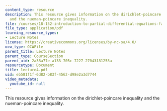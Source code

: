 ```yaml
---
content_type: resource
description: This resource gives information on the dirichlet-poincare inequality
  and the nueman-poincare inequality.
file: /courses/18-152-introduction-to-partial-differential-equations-fall-2005/eb581f1f6d82b83f4562d98e2a3d7744_lecture4.pdf
file_type: application/pdf
learning_resource_types:
- Lecture Notes
license: https://creativecommons.org/licenses/by-nc-sa/4.0/
ocw_type: OCWFile
parent_title: Lecture Notes
parent_type: CourseSection
parent_uid: 2a38a77e-a133-705c-7227-27043181253a
resourcetype: Document
title: lecture4.pdf
uid: eb581f1f-6d82-b83f-4562-d98e2a3d7744
video_metadata:
  youtube_id: null
---
```

This resource gives information on the dirichlet-poincare inequality and the nueman-poincare inequality.